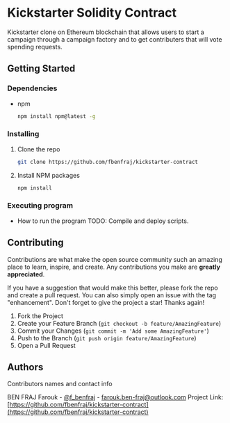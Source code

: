 # Kickstarter Solidity Contract
Kickstarter clone on Ethereum blockchain that allows users to start a campaign through a campaign factory and to get contributers that will vote spending requests.

## Getting Started
### Dependencies
* npm
  ```sh
  npm install npm@latest -g
  ```

### Installing
1. Clone the repo
   ```sh
   git clone https://github.com/fbenfraj/kickstarter-contract
   ```
2. Install NPM packages
   ```sh
   npm install
   ```

### Executing program

* How to run the program
TODO: Compile and deploy scripts.

## Contributing
Contributions are what make the open source community such an amazing place to learn, inspire, and create. Any contributions you make are **greatly appreciated**.

If you have a suggestion that would make this better, please fork the repo and create a pull request. You can also simply open an issue with the tag "enhancement".
Don't forget to give the project a star! Thanks again!

1. Fork the Project
2. Create your Feature Branch (`git checkout -b feature/AmazingFeature`)
3. Commit your Changes (`git commit -m 'Add some AmazingFeature'`)
4. Push to the Branch (`git push origin feature/AmazingFeature`)
5. Open a Pull Request

## Authors

Contributors names and contact info

BEN FRAJ Farouk - [@f_benfraj](https://twitter.com/f_benfraj) - farouk.ben-fraj@outlook.com
Project Link: [https://github.com/fbenfraj/kickstarter-contract](https://github.com/fbenfraj/kickstarter-contract)